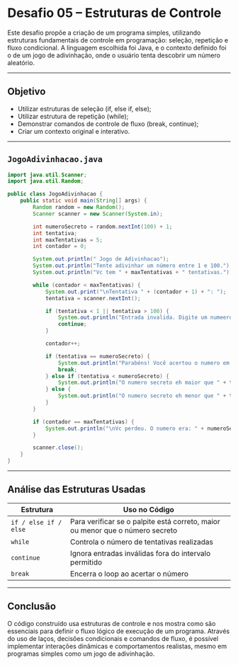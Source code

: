 # Desafio 05 – Estruturas de Controle

Este desafio propõe a criação de um programa simples, utilizando estruturas fundamentais de controle em programação: seleção, repetição e fluxo condicional. A linguagem escolhida foi Java, e o contexto definido foi o de um jogo de adivinhação, onde o usuário tenta descobrir um número aleatório.

---

## Objetivo

- Utilizar estruturas de seleção (if, else if, else);
- Utilizar estrutura de repetição (while);
- Demonstrar comandos de controle de fluxo (break, continue);
- Criar um contexto original e interativo.

---

## `JogoAdivinhacao.java`

```java
import java.util.Scanner;
import java.util.Random;

public class JogoAdivinhacao {
    public static void main(String[] args) {
        Random random = new Random();
        Scanner scanner = new Scanner(System.in);

        int numeroSecreto = random.nextInt(100) + 1;
        int tentativa;
        int maxTentativas = 5;
        int contador = 0;

        System.out.println(" Jogo de Adivinhacao");
        System.out.println("Tente adivinhar um número entre 1 e 100.");
        System.out.println("Vc tem " + maxTentativas + " tentativas.");

        while (contador < maxTentativas) {
            System.out.print("\nTentativa " + (contador + 1) + ": ");
            tentativa = scanner.nextInt();

            if (tentativa < 1 || tentativa > 100) {
                System.out.println("Entrada invalida. Digite um numeero entre 1 e 100.");
                continue;
            }

            contador++;

            if (tentativa == numeroSecreto) {
                System.out.println("Parabéns! Você acertou o numero em " + contador + " tentativa(s).");
                break;
            } else if (tentativa < numeroSecreto) {
                System.out.println("O numero secreto eh maior que " + tentativa + ".");
            } else {
                System.out.println("O numero secreto eh menor que " + tentativa + ".");
            }
        }

        if (contador == maxTentativas) {
            System.out.println("\nVc perdeu. O numero era: " + numeroSecreto);
        }

        scanner.close();
    }
}
```

---

## Análise das Estruturas Usadas

| Estrutura         | Uso no Código                                                       |
|-------------------|---------------------------------------------------------------------|
| `if / else if / else` | Para verificar se o palpite está correto, maior ou menor que o número secreto |
| `while`           | Controla o número de tentativas realizadas                           |
| `continue`        | Ignora entradas inválidas fora do intervalo permitido               |
| `break`           | Encerra o loop ao acertar o número                                  |

---

## Conclusão

O código construído usa estruturas de controle e nos mostra como são essenciais para definir o fluxo lógico de execução de um programa. Através do uso de laços, decisões condicionais e comandos de fluxo, é possível implementar interações dinâmicas e comportamentos realistas, mesmo em programas simples como um jogo de adivinhação.
